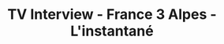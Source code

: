 ---
title: "TV Interview - France 3 Alpes - L'instantané"
excerpt: "<div style='display: flex; align-items: center;'><div style='flex: 1; margin-right: 10px;'><p style='margin: 0; padding: 0;'>I am very thankful to have been invited by Aurélie Massait to present my book and the specificities of autistic women on the show L'Instantané on France 3 Alpes. It is a regional TV channel.</p></div><div style='flex: 1;'><iframe width='100%' height='200' src='https://www.youtube.com/embed/GkKcEyctN40' frameborder='0' allow='accelerometer; autoplay; clipboard-write; encrypted-media; gyroscope; picture-in-picture' allowfullscreen></iframe></div></div>"
collection: portfolio
---